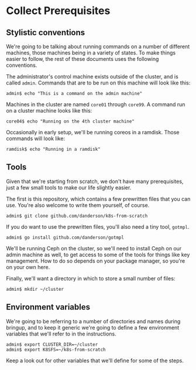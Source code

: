 # Collect Prerequisites

## Stylistic conventions

We're going to be talking about running commands on a number of
different machines, those machines being in a variety of states. To
make things easier to follow, the rest of these documents uses the
following conventions.

The administrator's control machine exists outside of the cluster, and
is called `admin`. Commands that are to be run on this machine will
look like this:

```console
admin$ echo "This is a command on the admin machine"
```

Machines in the cluster are named `core01` through `core99`. A command
run on a cluster machine looks like this:

```console
core04$ echo "Running on the 4th cluster machine"
```

Occasionally in early setup, we'll be running coreos in a
ramdisk. Those commands will look like:

```console
ramdisk$ echo "Running in a ramdisk"
```

## Tools

Given that we're starting from scratch, we don't have many
prerequisites, just a few small tools to make our life slightly
easier.

The first is this repository, which contains a few prewritten files
that you can use. You're also welcome to write them yourself, of
course.

```console
admin$ git clone github.com/danderson/k8s-from-scratch
```

If you do want to use the prewritten files, you'll also need a tiny tool, `gotmpl`.

```console
admin$ go install github.com/danderson/gotmpl
```

We'll be running Ceph on the cluster, so we'll need to install Ceph on
our admin machine as well, to get access to some of the tools for
things like key management. How to do so depends on your package
manager, so you're on your own here.

Finally, we'll want a directory in which to store a small number of files:

```console
admin$ mkdir ~/cluster
```

## Environment variables

We're going to be referring to a number of directories and names
during bringup, and to keep it generic we're going to define a few
environment variables that we'll refer to in the instructions.

```console
admin$ export CLUSTER_DIR=~/cluster
admin$ export K8SFS=~/k8s-from-scratch
```

Keep a look out for other variables that we'll define for some of the
steps.

